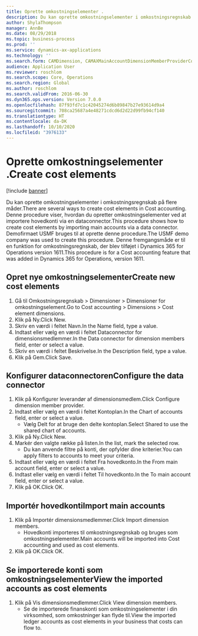 ```yaml
---
title: Oprette omkostningselementer .
description: Du kan oprette omkostningselementer i omkostningsregnskab på flere måder.
author: ShylaThompson
manager: AnnBe
ms.date: 08/29/2018
ms.topic: business-process
ms.prod: ''
ms.service: dynamics-ax-applications
ms.technology: ''
ms.search.form: CAMDimension, CAMAXMainAccountDimensionMemberProviderConfiguration, CAMDimensionMember
audience: Application User
ms.reviewer: roschlom
ms.search.scope: Core, Operations
ms.search.region: Global
ms.author: roschlom
ms.search.validFrom: 2016-06-30
ms.dyn365.ops.version: Version 7.0.0
ms.openlocfilehash: 87f93fd7c1c42045274d6b89847b27e93614d9a4
ms.sourcegitcommit: 708ca25687a4e48271cdcd6d2d22d99fb94cf140
ms.translationtype: HT
ms.contentlocale: da-DK
ms.lasthandoff: 10/10/2020
ms.locfileid: "3976133"
---
```

# <a name="create-cost-elements"></a><span data-ttu-id="3bb90-103">Oprette omkostningselementer .</span><span class="sxs-lookup"><span data-stu-id="3bb90-103">Create cost elements</span></span> 

[!include [banner](../../includes/banner.md)]

<span data-ttu-id="3bb90-104">Du kan oprette omkostningselementer i omkostningsregnskab på flere måder.</span><span class="sxs-lookup"><span data-stu-id="3bb90-104">There are several ways to create cost elements in Cost accounting.</span></span> <span data-ttu-id="3bb90-105">Denne procedure viser, hvordan du opretter omkostningselementer ved at importere hovedkonti via en dataconnector.</span><span class="sxs-lookup"><span data-stu-id="3bb90-105">This procedure shows how to create cost elements by importing main accounts via a data connector.</span></span> <span data-ttu-id="3bb90-106">Demofirmaet USMF bruges til at oprette denne procedure.</span><span class="sxs-lookup"><span data-stu-id="3bb90-106">The USMF demo company was used to create this procedure.</span></span> <span data-ttu-id="3bb90-107">Denne fremgangsmåde er til en funktion for omkostningsregnskab, der blev tilføjet i Dynamics 365 for Operations version 1611.</span><span class="sxs-lookup"><span data-stu-id="3bb90-107">This procedure is for a Cost accounting feature that was added in Dynamics 365 for Operations, version 1611.</span></span>


## <a name="create-new-cost-elements"></a><span data-ttu-id="3bb90-108">Opret nye omkostningselementer</span><span class="sxs-lookup"><span data-stu-id="3bb90-108">Create new cost elements</span></span>
1. <span data-ttu-id="3bb90-109">Gå til Omkostningsregnskab > Dimensioner > Dimensioner for omkostningselement.</span><span class="sxs-lookup"><span data-stu-id="3bb90-109">Go to Cost accounting > Dimensions > Cost element dimensions.</span></span>
2. <span data-ttu-id="3bb90-110">Klik på Ny.</span><span class="sxs-lookup"><span data-stu-id="3bb90-110">Click New.</span></span>
3. <span data-ttu-id="3bb90-111">Skriv en værdi i feltet Navn.</span><span class="sxs-lookup"><span data-stu-id="3bb90-111">In the Name field, type a value.</span></span>
4. <span data-ttu-id="3bb90-112">Indtast eller vælg en værdi i feltet Dataconnector for dimensionsmedlemmer.</span><span class="sxs-lookup"><span data-stu-id="3bb90-112">In the Data connector for dimension members field, enter or select a value.</span></span>
5. <span data-ttu-id="3bb90-113">Skriv en værdi i feltet Beskrivelse.</span><span class="sxs-lookup"><span data-stu-id="3bb90-113">In the Description field, type a value.</span></span>
6. <span data-ttu-id="3bb90-114">Klik på Gem.</span><span class="sxs-lookup"><span data-stu-id="3bb90-114">Click Save.</span></span>

## <a name="configure-the-data-connector"></a><span data-ttu-id="3bb90-115">Konfigurer dataconnectoren</span><span class="sxs-lookup"><span data-stu-id="3bb90-115">Configure the data connector</span></span>
1. <span data-ttu-id="3bb90-116">Klik på Konfigurer leverandør af dimensionsmedlem.</span><span class="sxs-lookup"><span data-stu-id="3bb90-116">Click Configure dimension member provider.</span></span>
2. <span data-ttu-id="3bb90-117">Indtast eller vælg en værdi i feltet Kontoplan.</span><span class="sxs-lookup"><span data-stu-id="3bb90-117">In the Chart of accounts field, enter or select a value.</span></span>
    * <span data-ttu-id="3bb90-118">Vælg Delt for at bruge den delte kontoplan.</span><span class="sxs-lookup"><span data-stu-id="3bb90-118">Select Shared to use the shared chart of accounts.</span></span>  
3. <span data-ttu-id="3bb90-119">Klik på Ny.</span><span class="sxs-lookup"><span data-stu-id="3bb90-119">Click New.</span></span>
4. <span data-ttu-id="3bb90-120">Markér den valgte række på listen.</span><span class="sxs-lookup"><span data-stu-id="3bb90-120">In the list, mark the selected row.</span></span>
    * <span data-ttu-id="3bb90-121">Du kan anvende filtre på konti, der opfylder dine kriterier.</span><span class="sxs-lookup"><span data-stu-id="3bb90-121">You can apply filters to accounts to meet your criteria.</span></span>  
5. <span data-ttu-id="3bb90-122">Indtast eller vælg en værdi i feltet Fra hovedkonto.</span><span class="sxs-lookup"><span data-stu-id="3bb90-122">In the From main account field, enter or select a value.</span></span>
6. <span data-ttu-id="3bb90-123">Indtast eller vælg en værdi i feltet Til hovedkonto.</span><span class="sxs-lookup"><span data-stu-id="3bb90-123">In the To main account field, enter or select a value.</span></span>
7. <span data-ttu-id="3bb90-124">Klik på OK.</span><span class="sxs-lookup"><span data-stu-id="3bb90-124">Click OK.</span></span>

## <a name="import-main-accounts"></a><span data-ttu-id="3bb90-125">Importér hovedkonti</span><span class="sxs-lookup"><span data-stu-id="3bb90-125">Import main accounts</span></span>
1. <span data-ttu-id="3bb90-126">Klik på Importér dimensionsmedlemmer.</span><span class="sxs-lookup"><span data-stu-id="3bb90-126">Click Import dimension members.</span></span>
    * <span data-ttu-id="3bb90-127">Hovedkonti importeres til omkostningsregnskab og bruges som omkostningselementer.</span><span class="sxs-lookup"><span data-stu-id="3bb90-127">Main accounts will be imported into Cost accounting and used as cost elements.</span></span>  
2. <span data-ttu-id="3bb90-128">Klik på OK.</span><span class="sxs-lookup"><span data-stu-id="3bb90-128">Click OK.</span></span>

## <a name="view-the-imported-accounts-as-cost-elements"></a><span data-ttu-id="3bb90-129">Se importerede konti som omkostningselementer</span><span class="sxs-lookup"><span data-stu-id="3bb90-129">View the imported accounts as cost elements</span></span>
1. <span data-ttu-id="3bb90-130">Klik på Vis dimensionsmedlemmer.</span><span class="sxs-lookup"><span data-stu-id="3bb90-130">Click View dimension members.</span></span>
    * <span data-ttu-id="3bb90-131">Se de importerede finanskonti som omkostningselementer i din virksomhed, som omkostninger kan flyde til.</span><span class="sxs-lookup"><span data-stu-id="3bb90-131">View the imported ledger accounts as cost elements in your business that costs can flow to.</span></span>  

